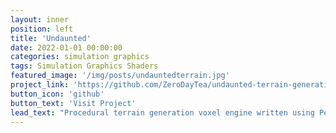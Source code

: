 ```yaml
---
layout: inner
position: left
title: 'Undaunted'
date: 2022-01-01 00:00:00
categories: simulation graphics
tags: Simulation Graphics Shaders
featured_image: '/img/posts/undauntedterrain.jpg'
project_link: 'https://github.com/ZeroDayTea/undaunted-terrain-generation'
button_icon: 'github'
button_text: 'Visit Project'
lead_text: "Procedural terrain generation voxel engine written using Perlin Noise, Cellular Automata, and the Marching Cubes algorithm Renders millions of voxels on a multithreaded compute shader with interpolated mesh generation in addition to terrain coloring and poisson disc sampling for placing terrain features"
---
```

